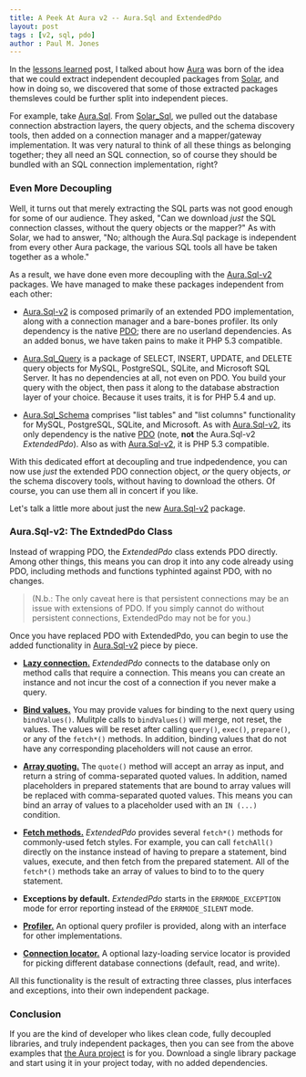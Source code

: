 ```yaml
---
title: A Peek At Aura v2 -- Aura.Sql and ExtendedPdo
layout: post
tags : [v2, sql, pdo]
author : Paul M. Jones
---
```


In the [lessons learned][] post, I talked about how [Aura][] was born of the
idea that we could extract independent decoupled packages from [Solar][], and
how in doing so, we discovered that some of those extracted packages themsleves
could be further split into independent pieces.

For example, take [Aura.Sql][]. From [Solar_Sql][], we pulled out the database
connection abstraction layers, the query objects, and the schema discovery
tools, then added on a connection manager and a mapper/gateway implementation.
It was very natural to think of all these things as belonging together; they
all need an SQL connection, so of course they should be bundled with an
SQL connection implementation, right?

### Even More Decoupling

Well, it turns out that merely extracting the SQL parts was not good enough
for some of our audience. They asked, "Can we download *just* the SQL
connection classes, without the query objects or the mapper?" As with Solar,
we had to answer, "No; although the Aura.Sql package is independent from every
other Aura package, the various SQL tools all have be taken together as a
whole."

As a result, we have done even more decoupling with the [Aura.Sql-v2][]
packages.  We have managed to make these packages independent from each other:

- [Aura.Sql-v2][] is composed primarily of an extended PDO implementation,
  along with a connection manager and a bare-bones profiler. Its only
  dependency is the native [PDO][]; there are no userland dependencies. As an
  added bonus, we have taken pains to make it PHP 5.3 compatible.

- [Aura.Sql_Query][] is a package of SELECT, INSERT, UPDATE, and DELETE query
  objects for MySQL, PostgreSQL, SQLite, and Microsoft SQL Server. It has no
  dependencies at all, not even on PDO. You build your query with the object,
  then pass it along to the database abstraction layer of your choice. Because
  it uses traits, it is for PHP 5.4 and up.

- [Aura.Sql_Schema][] comprises "list tables" and "list columns" functionality
  for MySQL, PostgreSQL, SQLite, and Microsoft. As with [Aura.Sql-v2][], its
  only dependency is the native [PDO][] (note, **not** the Aura.Sql-v2
  _ExtendedPdo_). Also as with [Aura.Sql-v2][], it is PHP 5.3 compatible.

With this dedicated effort at decoupling and true indpedendence, you can now
use *just* the extended PDO connection object, *or* the query objects, *or*
the schema discovery tools, without having to download the others. Of course,
you can use them all in concert if you like.

Let's talk a little more about just the new [Aura.Sql-v2][] package.

### Aura.Sql-v2: The ExtndedPdo Class

Instead of wrapping PDO, the _ExtendedPdo_ class extends PDO directly. Among
other things, this means you can drop it into any code already using PDO,
including methods and functions typhinted against PDO, with no changes.

> (N.b.: The only caveat here is that persistent connections may be an issue
> with extensions of PDO. If you simply cannot do without persistent
> connections, ExtendedPdo may not be for you.)

Once you have replaced PDO with ExtendedPdo, you can begin to use the added
functionality in [Aura.Sql-v2][] piece by piece.

- **[Lazy connection.][]** _ExtendedPdo_ connects to the database only on
  method calls that require a connection. This means you can create an
  instance and not incur the cost of a connection if you never make a query.

- **[Bind values.][]** You may provide values for binding to the next query
  using `bindValues()`. Mulitple calls to `bindValues()` will merge, not
  reset, the values. The values will be reset after calling `query()`,
  `exec()`, `prepare()`, or any of the `fetch*()` methods. In addition,
  binding values that do not have any corresponding placeholders will not
  cause an error.

- **[Array quoting.][]** The `quote()` method will accept an array as input,
  and return a string of comma-separated quoted values. In addition, named
  placeholders in prepared statements that are bound to array values will be
  replaced with comma-separated quoted values. This means you can bind an
  array of values to a placeholder used with an `IN (...)` condition.

- **[Fetch methods.][]** _ExtendedPdo_ provides several `fetch*()` methods for
  commonly-used fetch styles. For example, you can call `fetchAll()` directly
  on the instance instead of having to prepare a statement, bind values,
  execute, and then fetch from the prepared statement. All of the `fetch*()`
  methods take an array of values to bind to to the query statement.

- **Exceptions by default.** _ExtendedPdo_ starts in the
  `ERRMODE_EXCEPTION` mode for error reporting instead of the `ERRMODE_SILENT`
  mode.

- **[Profiler.][]** An optional query profiler is provided, along with an
  interface for other implementations.

- **[Connection locator.][]** A optional lazy-loading service locator is
  provided for picking different database connections (default, read, and
  write).

All this functionality is the result of extracting three classes, plus interfaces and
exceptions, into their own independent package.

### Conclusion

If you are the kind of developer who likes clean code, fully decoupled
libraries, and truly independent packages, then you can see from the above
examples that [the Aura project][Aura] is for you. Download a single library
package and start using it in your project today, with no added dependencies.


[lessons learned]: http://auraphp.com/blog/2013/09/30/lessons-learned/
[Aura]: http://auraphp.com
[Solar]: http://solarphp.com
[Solar_Sql]: http://solarphp.com/apidoc/package.Solar_Sql
[PDO]: http://php.net/pdo
[Aura.Sql]: http://github.com/auraphp/Aura.Sql
[Aura.Sql-v2]: https://github.com/auraphp/Aura.Sql/tree/develop-2
[Aura.Sql_Query]: https://github.com/auraphp/Aura.Sql_Query/tree/develop-2
[Aura.Sql_Schema]: https://github.com/auraphp/Aura.Sql_Schema/tree/develop-2
[Lazy connection.]: https://github.com/auraphp/Aura.Sql/tree/develop-2#lazy-connection
[Bind values.]: https://github.com/auraphp/Aura.Sql/tree/develop-2#bind-values
[Array quoting.]: https://github.com/auraphp/Aura.Sql/tree/develop-2#array-quoting
[Fetch methods.]: https://github.com/auraphp/Aura.Sql/tree/develop-2#fetch-methods
[Profiler.]: https://github.com/auraphp/Aura.Sql/tree/develop-2#profiler
[Connection locator.]: https://github.com/auraphp/Aura.Sql/tree/develop-2#connection-locator

